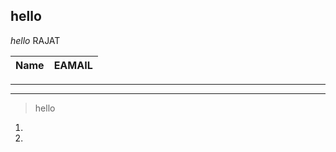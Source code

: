 ## hello

_hello_ RAJAT

| Name      |    EAMAIL      |  
|-----------| ---------------| 

___
___

> hello

1.
1.







